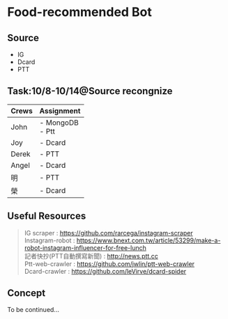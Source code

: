 # Food-recommended Bot

## Source
- IG
- Dcard
- PTT

## Task:10/8-10/14@Source recongnize
Crews | Assignment
------| ----------
John | - MongoDB <br>- Ptt 
Joy | - Dcard
Derek | - PTT
Angel | - Dcard
明 | - PTT
榮 | - Dcard

## Useful Resources 
> IG scraper : <https://github.com/rarcega/instagram-scraper> <br>
> Instagram-robot : <https://www.bnext.com.tw/article/53299/make-a-robot-instagram-influencer-for-free-lunch> <br>
> 記者快抄(PTT自動撰寫新聞) : <http://news.ptt.cc><br>
> Ptt-web-crawler : <https://github.com/jwlin/ptt-web-crawler><br>
> Dcard-crawler : <https://github.com/leVirve/dcard-spider>

## Concept
To be continued...
